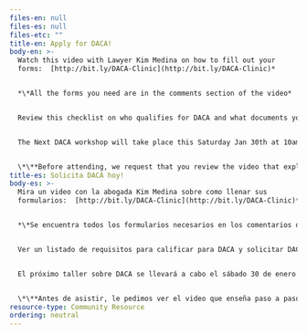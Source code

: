 ```yaml
---
files-en: null
files-es: null
files-etc: ""
title-en: Apply for DACA!
body-en: >-
  Watch this video with Lawyer Kim Medina on how to fill out your
  forms:  [http://bit.ly/DACA-​​Clinic](http://bit.ly/DACA-Clinic)*


  *\*All the forms you need are in the comments section of the video*


  Review this checklist on who qualifies for DACA and what documents you need to apply: [here](https://fuerzalatinafoco.org/media/daca-list-2020.pdf)


  The Next DACA workshop will take place this Saturday Jan 30th at 10am (A workshop with questions and answers with attorneys): [http://bit.ly/​DACA-Clinic2](http://bit.ly/DACA-Clinic2)\*\*


  \*\**Before attending, we request that you review the video that explains the application step-by-step*
title-es: Solicita DACA hoy!
body-es: >-
  Mira un video con la abogada Kim Medina sobre como llenar sus
  formularios:  [http://bit.ly/DACA-​Clinic](http://bit.ly/DACA-Clinic)*


  *\*Se encuentra todos los formularios necesarios en los comentarios del video*


  Ver un listado de requisitos para calificar para DACA y solicitar DACA: [aquí](https://fuerzalatinafoco.org/media/daca-list-2020-spanish.pdf)


  El próximo taller sobre DACA se llevará a cabo el sábado 30 de enero a las 10 de la mañana (un taller con tiempo para preguntas y respuestas con la abogada): [http://bit.ly/DACA-​Clinic2](http://bit.ly/DACA-Clinic2)\*\*


  \*\**Antes de asistir, le pedimos ver el video que enseña paso a paso cómo llenar su aplicación.*
resource-type: Community Resource
ordering: neutral
---
```


